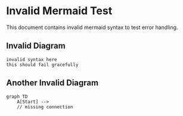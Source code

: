 # Invalid Mermaid Test

This document contains invalid mermaid syntax to test error handling.

## Invalid Diagram

```mermaid
invalid syntax here
this should fail gracefully
```

## Another Invalid Diagram

```mermaid
graph TD
    A[Start] --> 
    // missing connection
```